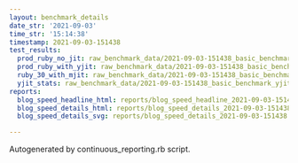 ```yaml
---
layout: benchmark_details
date_str: '2021-09-03'
time_str: '15:14:38'
timestamp: 2021-09-03-151438
test_results:
  prod_ruby_no_jit: raw_benchmark_data/2021-09-03-151438_basic_benchmark_prod_ruby_no_jit.json
  prod_ruby_with_yjit: raw_benchmark_data/2021-09-03-151438_basic_benchmark_prod_ruby_with_yjit.json
  ruby_30_with_mjit: raw_benchmark_data/2021-09-03-151438_basic_benchmark_ruby_30_with_mjit.json
  yjit_stats: raw_benchmark_data/2021-09-03-151438_basic_benchmark_yjit_stats.json
reports:
  blog_speed_headline_html: reports/blog_speed_headline_2021-09-03-151438.html
  blog_speed_details_html: reports/blog_speed_details_2021-09-03-151438.html
  blog_speed_details_svg: reports/blog_speed_details_2021-09-03-151438.svg

---
```

Autogenerated by continuous_reporting.rb script.
